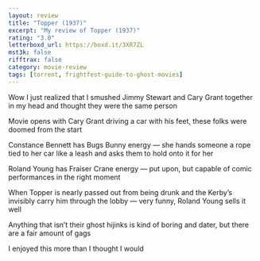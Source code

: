 ```yaml
---
layout: review
title: "Topper (1937)"
excerpt: "My review of Topper (1937)"
rating: "3.0"
letterboxd_url: https://boxd.it/3XR7ZL
mst3k: false
rifftrax: false
category: movie-review
tags: [torrent, frightfest-guide-to-ghost-movies]
---
```


Wow I just realized that I smushed Jimmy Stewart and Cary Grant together in my head and thought they were the same person

Movie opens with Cary Grant driving a car with his feet, these folks were doomed from the start

Constance Bennett has Bugs Bunny energy — she hands someone a rope tied to her car like a leash and asks them to hold onto it for her

Roland Young has Fraiser Crane energy — put upon, but capable of comic performances in the right moment

When Topper is nearly passed out from being drunk and the Kerby’s invisibly carry him through the lobby — very funny, Roland Young sells it well

Anything that isn’t their ghost hijinks is kind of boring and dater, but there are a fair amount of gags

I enjoyed this more than I thought I would
